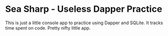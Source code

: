 # Sea Sharp - Useless Dapper Practice
This is just a little console app to practice using Dapper and SQLite. It tracks time spent on code. Pretty nifty little app.
